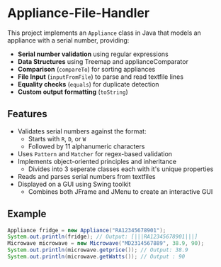 # Appliance-File-Handler
This project implements an `Appliance` class in Java that models an appliance with a serial number, providing:

- **Serial number validation** using regular expressions
- **Data Structures** using Treemap and applianceComparator
- **Comparison** (`compareTo`) for sorting appliances
- **File Input** (`inputFromFile`) to parse and read textfile lines
- **Equality checks** (`equals`) for duplicate detection
- **Custom output formatting** (`toString`)

## Features
- Validates serial numbers against the format:
  - Starts with `R`, `D`, or `W`
  - Followed by 11 alphanumeric characters
- Uses `Pattern` and `Matcher` for regex-based validation
- Implements object-oriented principles and inheritance
  - Divides into 3 seperate classes each with it's unique properties
- Reads and parses serial numbers from textfiles
- Displayed on a GUI using Swing toolkit
  - Combines both JFrame and JMenu to create an interactive GUI
   

## Example
```java
Appliance fridge = new Appliance("RA12345678901");
System.out.println(fridge); // Output: [|||RA12345678901|||]
Microwave microwave = new Microwave("MD2314567889", 38.9, 90);
System.out.println(microwave.getprice()); // Output: 38.9
System.out.println(microwave.getWatts()); // Output : 90
